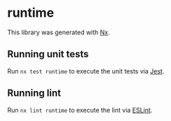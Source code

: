 # runtime

This library was generated with [Nx](https://nx.dev).

## Running unit tests

Run `nx test runtime` to execute the unit tests via [Jest](https://jestjs.io).

## Running lint

Run `nx lint runtime` to execute the lint via [ESLint](https://eslint.org/).
